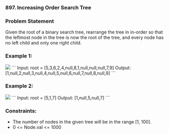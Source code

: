 ### 897. Increasing Order Search Tree


### Problem Statement
Given the root of a binary search tree, rearrange the tree in in-order so that the leftmost node in the tree is now the root of the tree, and every node has no left child and only one right child.

 

### Example 1:
<img src='https://assets.leetcode.com/uploads/2020/11/17/ex1.jpg'>
```
Input: root = [5,3,6,2,4,null,8,1,null,null,null,7,9]
Output: [1,null,2,null,3,null,4,null,5,null,6,null,7,null,8,null,9]
```

### Example 2:
<img src='https://assets.leetcode.com/uploads/2020/11/17/ex2.jpg'>
```
Input: root = [5,1,7]
Output: [1,null,5,null,7]
```

### Constraints:

* The number of nodes in the given tree will be in the range [1, 100].
* 0 <= Node.val <= 1000
